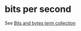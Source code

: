 # bits per second

See [Bits and bytes term collection](~/a-z-word-list-term-collections/term-collections/bits-bytes-terms.md)
